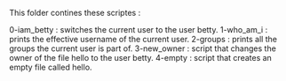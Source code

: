 This folder contines these scriptes :

0-iam_betty : switches the current user to the user betty.
1-who_am_i  : prints the effective username of the current user.
2-groups    : prints all the groups the current user is part of.
3-new_owner : script that changes the owner of the file hello to the user betty.
4-empty     : script that creates an empty file called hello.

